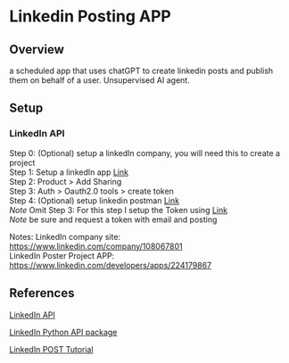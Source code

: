 # Linkedin Posting APP
## Overview
a scheduled app that uses chatGPT to create linkedin posts and publish them on behalf of a user. Unsupervised AI agent.  

## Setup
### LinkedIn API

Step 0: (Optional) setup a linkedIn company, you will need this to create a project  
Step 1: Setup a linkedIn app [Link](https://www.linkedin.com/developers/apps?src=re-other&veh=learn.microsoft.com%7Cre-other)  
Step 2: Product > Add Sharing  
Step 3: Auth > Oauth2.0 tools > create token  
Step 4: (Optional) setup linkedin postman [Link](https://learn.microsoft.com/en-us/linkedin/shared/authentication/postman-getting-started)  
    *Note* Omit Step 3: For this step I setup the Token using [Link](https://www.linkedin.com/developers/tools/oauth?clientId=78nia6xvikl8fe)  
    *Note* be sure and request a token with email and posting  


Notes:
LinkedIn company site: https://www.linkedin.com/company/108067801  
LinkedIn Poster Project APP: https://www.linkedin.com/developers/apps/224179867  



## References

[LinkedIn API](https://learn.microsoft.com/en-us/linkedin/shared/authentication/getting-access?context=linkedin%2Fcontext)  

[LinkedIn Python API package](https://github.com/linkedin-developers/linkedin-api-python-client#linkedin-api-python-client)  

[LinkedIn POST Tutorial](https://learn.microsoft.com/en-us/linkedin/marketing/community-management/shares/posts-api?view=li-lms-2025-07&tabs=http)  